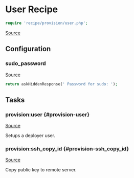 <!-- DO NOT EDIT THIS FILE! -->
<!-- Instead edit recipe/provision/user.php -->
<!-- Then run bin/docgen -->

# User Recipe

```php
require 'recipe/provision/user.php';
```

[Source](/recipe/provision/user.php)


## Configuration
### sudo_password
[Source](https://github.com/deployphp/deployer/blob/master/recipe/provision/user.php#L7)



```php title="Default value"
return askHiddenResponse(' Password for sudo: ');
```



## Tasks

### provision\:user {#provision-user}
[Source](https://github.com/deployphp/deployer/blob/master/recipe/provision/user.php#L13)

Setups a deployer user.




### provision\:ssh_copy_id {#provision-ssh_copy_id}
[Source](https://github.com/deployphp/deployer/blob/master/recipe/provision/user.php#L59)

Copy public key to remote server.




